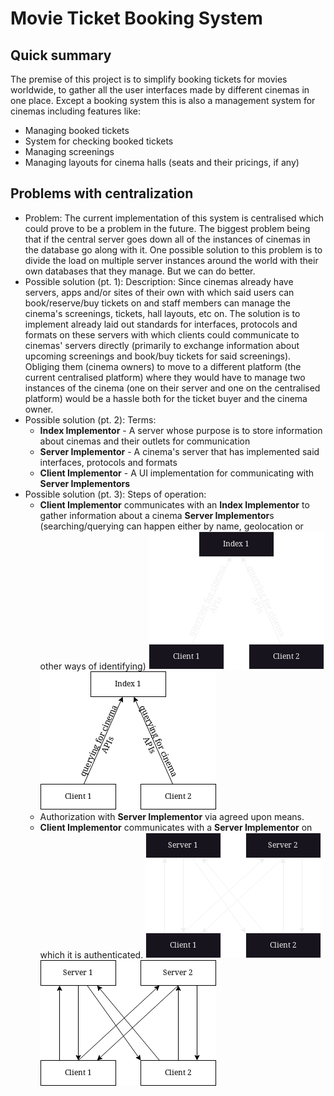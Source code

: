 # Movie Ticket Booking System

## Quick summary
The premise of this project is to simplify booking tickets for movies worldwide, to gather all the user interfaces made by different cinemas in one place. Except a booking system this is also a management system for cinemas including features like:
 - Managing booked tickets
 - System for checking booked tickets
 - Managing screenings
 - Managing layouts for cinema halls (seats and their pricings, if any)

## Problems with centralization
 - Problem: The current implementation of this system is centralised which could prove to be a problem in the future. The biggest problem being that if the central server goes down all of the instances of cinemas in the database go along with it. One possible solution to this problem is to divide the load on multiple server instances around the world with their own databases that they manage. But we can do better.
 - Possible solution (pt. 1): Description: Since cinemas already have servers, apps and/or sites of their own with which said users can book/reserve/buy tickets on and staff members can manage the cinema's screenings, tickets, hall layouts, etc on. The solution is to implement already laid out standards for interfaces, protocols and formats on these servers with which clients could communicate to cinemas' servers directly (primarily to exchange information about upcoming screenings and book/buy tickets for said screenings). Obliging them (cinema owners) to move to a different platform (the current centralised platform) where they would have to manage two instances of the cinema (one on their server and one on the centralised platform) would be a hassle both for the ticket buyer and the cinema owner.
 - Possible solution (pt. 2): Terms:
   - **Index Implementor** - A server whose purpose is to store information about cinemas and their outlets for communication
   - **Server Implementor** - A cinema's server that has implemented said interfaces, protocols and formats
   - **Client Implementor** - A UI implementation for communicating with **Server Implementors**
 - Possible solution (pt. 3): Steps of operation:
   - **Client Implementor** communicates with an **Index Implementor** to gather information about a cinema **Server Implementor**s (searching/querying can happen either by name, geolocation or other ways of identifying)
   ![clientindex-dark](./assets/client-index-dark.png#gh-dark-mode-only)
   ![clientindex-light](./assets/client-index-light.png#gh-light-mode-only)
   - Authorization with **Server Implementor** via agreed upon means.
   - **Client Implementor** communicates with a **Server Implementor** on which it is authenticated.
   ![clientserver-dark](./assets/client-server-dark.png#gh-dark-mode-only)
   ![clientserver-light](./assets/client-server-light.png#gh-light-mode-only)

